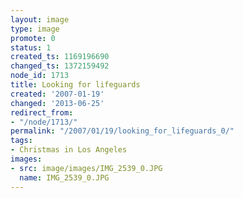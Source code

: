 ```yaml
---
layout: image
type: image
promote: 0
status: 1
created_ts: 1169196690
changed_ts: 1372159492
node_id: 1713
title: Looking for lifeguards
created: '2007-01-19'
changed: '2013-06-25'
redirect_from:
- "/node/1713/"
permalink: "/2007/01/19/looking_for_lifeguards_0/"
tags:
- Christmas in Los Angeles
images:
- src: image/images/IMG_2539_0.JPG
  name: IMG_2539_0.JPG
---
```


